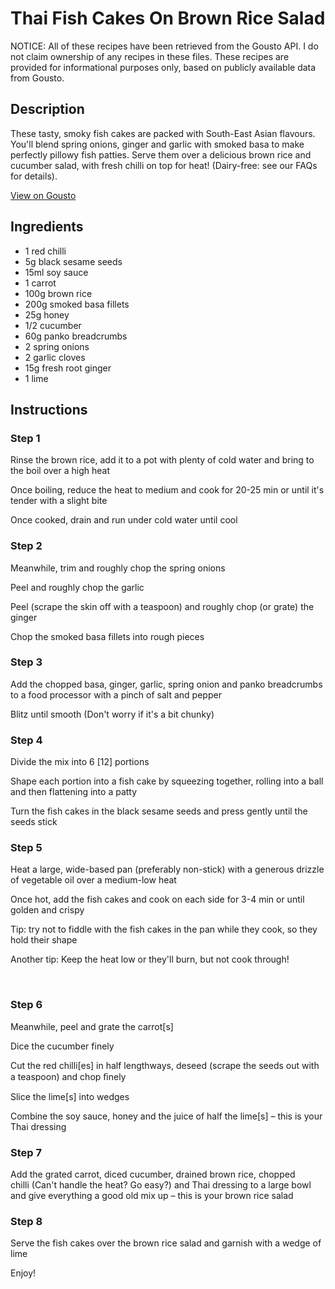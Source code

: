# Thai Fish Cakes On Brown Rice Salad

NOTICE: All of these recipes have been retrieved from the Gousto API. I do not claim ownership of any recipes in these files. These recipes are provided for informational purposes only, based on publicly available data from Gousto.

## Description

These tasty, smoky fish cakes are packed with South-East Asian flavours. You'll blend spring onions, ginger and garlic with smoked basa to make perfectly pillowy fish patties. Serve them over a delicious brown rice and cucumber salad, with fresh chilli on top for heat! (Dairy-free: see our FAQs for details). 

[View on Gousto](https://www.gousto.co.uk/recipes/cookbook/thai-fish-cakes-on-brown-rice-salad)

## Ingredients

- 1 red chilli
- 5g black sesame seeds
- 15ml soy sauce
- 1 carrot 
- 100g brown rice
- 200g smoked basa fillets
- 25g honey 
- 1/2 cucumber
- 60g panko breadcrumbs
- 2 spring onions
- 2 garlic cloves
- 15g fresh root ginger
- 1 lime

## Instructions


### Step 1

Rinse the brown rice, add it to a pot with plenty of <span class="text-highlight">cold water</span> and bring to the boil over a high heat


Once boiling, reduce the heat to medium and cook for 20-25 min or until it's tender with a slight bite


Once cooked, drain and run under cold water until cool


### Step 2

Meanwhile, trim and roughly chop the spring onions&nbsp;&nbsp;


Peel and roughly chop the garlic


Peel (scrape the skin off with a teaspoon) and&nbsp;roughly&nbsp;chop (or grate) the ginger


Chop the smoked basa fillets into rough pieces


### Step 3

Add the chopped basa, ginger, garlic, spring onion and panko breadcrumbs to a food processor with a pinch of salt and pepper


Blitz until smooth <span class="text-highlight">(Don</span>'t worry&nbsp;if it's a bit chunky)


### Step 4

Divide the mix into 6<span class="text-danger"> [12]</span> portions


Shape&nbsp;each portion into&nbsp;a fish cake by squeezing together, rolling into a ball and then flattening into a patty


Turn the fish cakes in the black sesame seeds and press gently until the seeds stick


### Step 5

Heat a large, wide-based pan (preferably non-stick) with&nbsp;a generous drizzle of vegetable oil&nbsp;over a medium-low heat


Once hot, add the&nbsp;fish cakes&nbsp;and cook on each side for 3-4 min or until golden and crispy


Tip:<span class="text-highlight"> tr</span>y not to fiddle with the <span class="text-highlight">fish cakes</span> in the pan while they cook, so they hold their shape


Another tip: Keep the heat low or they'll burn, but not cook through!


&nbsp;


### Step 6

Meanwhile, peel and grate the carrot<span class="text-danger">[s]</span>&nbsp;


Dice the cucumber finely


Cut the <span class="text-highlight">red</span>&nbsp;chilli<span class="text-danger">[es]</span> in half lengthways, deseed (scrape the seeds out with a teaspoon) and chop ﬁnely


Slice the lime<span class="text-danger">[s]</span> into wedges&nbsp;


Combine the soy sauce, honey and the juice of half the lime<span class="text-danger">[s] </span><span class="text-highlight">&ndash;</span>&nbsp;this is your Thai dressing&nbsp;


### Step 7

Add the grated carrot, diced cucumber, drained brown rice, chopped chilli&nbsp;<span class="text-highlight">(Can't</span> handle the heat? Go easy?) and&nbsp;Thai dressing <span class="text-highlight">to a large</span> bowl and give everything a good old mix up <span class="text-highlight">&ndash;</span> this is your brown rice salad

### Step 8

Serve the fish cakes over the brown rice salad and garnish with a wedge of lime


Enjoy!

